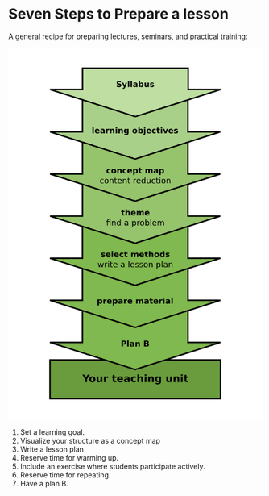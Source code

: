 
# Seven Steps to Prepare a lesson

A general recipe for preparing lectures, seminars, and practical training:

![seven steps](../images/seven_steps.png)

1. Set a learning goal.
2. Visualize your structure as a concept map
3. Write a lesson plan
4. Reserve time for warming up.
5. Include an exercise where students participate actively.
6. Reserve time for repeating.
7. Have a plan B.
